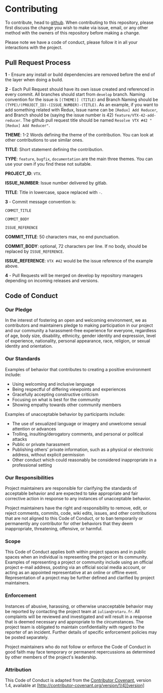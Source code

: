 # Contributing

To contribute, head to [github](https://github.com/Horyus/vortex).
When contributing to this repository, please first discuss the change you wish to make via issue,
email, or any other method with the owners of this repository before making a change.

Please note we have a code of conduct, please follow it in all your interactions with the project.

## Pull Request Process

**1** - Ensure any install or build dependencies are removed before the end of the layer when doing a
   build.


**2** - Each Pull Request should have its own issue created and referenced in every commit. All branches
   should start from `develop` branch. Naming convention for the issue is `[(THEME)] (TITLE)` and Branch Naming
   should be `(TYPE)/(PROJECT_ID)-(ISSUE_NUMBER)-(TITLE)`. As an example, if you want to add
   something related with Redux, Issue name can be `[Redux] Add Reducer`, and Branch should be
   (saying the issue number is 42) `feature/VTX-42-add-reducer`. The github pull request title should be
   named `Resolve VTX #42 "[Redux] Add Reducer"`.

   **THEME**: 1-2 Words defining the theme of the contribution. You can look at other contributions to use
   similar ones.

   **TITLE**: Short statement defining the contribution.

   **TYPE**: `feature`, `bugfix`, `documentation` are the main three themes. You can use your own if you find these
   not suitable.

   **PROJECT_ID**: `VTX`.

   **ISSUE_NUMBER**: Issue number delivered by gitlab.

   **TITLE**: Title in lowercase, space replaced with `-`.


**3** - Commit message convention is:

```
COMMIT_TITLE

COMMIT_BODY

ISSUE_REFERENCE
```

   **COMMIT_TITLE**: 50 characters max, no end punctuation.

   **COMMIT_BODY**: optional, 72 characters per line. If no body, should be replaced by `ISSUE_REFERENCE`.

   **ISSUE_REFERENCE**: `VTX #42` would be the issue reference of the example above.



**4** - Pull Requests will be merged on develop by repository managers depending on incoming releases and versions.

## Code of Conduct

### Our Pledge

In the interest of fostering an open and welcoming environment, we as
contributors and maintainers pledge to making participation in our project and
our community a harassment-free experience for everyone, regardless of age, body
size, disability, ethnicity, gender identity and expression, level of experience,
nationality, personal appearance, race, religion, or sexual identity and
orientation.

### Our Standards

Examples of behavior that contributes to creating a positive environment
include:

* Using welcoming and inclusive language
* Being respectful of differing viewpoints and experiences
* Gracefully accepting constructive criticism
* Focusing on what is best for the community
* Showing empathy towards other community members

Examples of unacceptable behavior by participants include:

* The use of sexualized language or imagery and unwelcome sexual attention or
advances
* Trolling, insulting/derogatory comments, and personal or political attacks
* Public or private harassment
* Publishing others' private information, such as a physical or electronic
  address, without explicit permission
* Other conduct which could reasonably be considered inappropriate in a
  professional setting

### Our Responsibilities

Project maintainers are responsible for clarifying the standards of acceptable
behavior and are expected to take appropriate and fair corrective action in
response to any instances of unacceptable behavior.

Project maintainers have the right and responsibility to remove, edit, or
reject comments, commits, code, wiki edits, issues, and other contributions
that are not aligned to this Code of Conduct, or to ban temporarily or
permanently any contributor for other behaviors that they deem inappropriate,
threatening, offensive, or harmful.

### Scope

This Code of Conduct applies both within project spaces and in public spaces
when an individual is representing the project or its community. Examples of
representing a project or community include using an official project e-mail
address, posting via an official social media account, or acting as an appointed
representative at an online or offline event. Representation of a project may be
further defined and clarified by project maintainers.

### Enforcement

Instances of abusive, harassing, or otherwise unacceptable behavior may be
reported by contacting the project team at `iulian@rotaru.fr`. All
complaints will be reviewed and investigated and will result in a response that
is deemed necessary and appropriate to the circumstances. The project team is
obligated to maintain confidentiality with regard to the reporter of an incident.
Further details of specific enforcement policies may be posted separately.

Project maintainers who do not follow or enforce the Code of Conduct in good
faith may face temporary or permanent repercussions as determined by other
members of the project's leadership.

### Attribution

This Code of Conduct is adapted from the [Contributor Covenant][homepage], version 1.4,
available at [http://contributor-covenant.org/version/1/4][version]

[homepage]: http://contributor-covenant.org
[version]: http://contributor-covenant.org/version/1/4/
